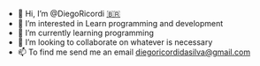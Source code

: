 - 👋 Hi, I’m @DiegoRicordi <a href='https://emojitool.com/pt/flag-for-brazil'>🇧🇷</a>
- 👀 I’m interested in Learn programming and development
- 🌱 I’m currently learning programming
- 💞️ I’m looking to collaborate on whatever is necessary
- 📫 To find me send me an email diegoricordidasilva@gmail.com

<!---
DiegoRicordi/DiegoRicordi is a ✨ special ✨ repository because its `README.md` (this file) appears on your GitHub profile.
You can click the Preview link to take a look at your changes.
--->
